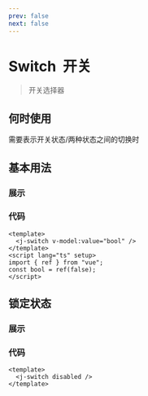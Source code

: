```yaml
---
prev: false
next: false
---
```


<script setup>
import SwitchDemo1 from '../components/switch-demo-1.vue'
import SwitchDemo2 from '../components/switch-demo-2.vue'

</script>

# Switch &nbsp;开关

 >开关选择器

## 何时使用

 需要表示开关状态/两种状态之间的切换时

## 基本用法

### 展示

<switch-demo-1 />

### 代码

``` vue
<template>
  <j-switch v-model:value="bool" />
</template>
<script lang="ts" setup>
import { ref } from "vue";
const bool = ref(false);
</script>

```

## 锁定状态

### 展示

<switch-demo-2 />

### 代码

```vue
<template>
  <j-switch disabled />
</template>
```
